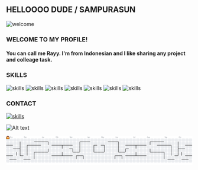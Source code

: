 ## HELLOOOO DUDE / SAMPURASUN
![welcome](https://media1.giphy.com/media/v1.Y2lkPTc5MGI3NjExa2Nham9ueDhvMjcxcHMwNTVra20xcG1wMnJ1cGl0aDh6bnB0d2x4bSZlcD12MV9pbnRlcm5hbF9naWZfYnlfaWQmY3Q9Zw/T7Qx28nEdo9NK/giphy.gif)

### WELCOME TO MY PROFILE!
#### You can call me Rayy. I'm from Indonesian and I like sharing any project and colleage task.

### SKILLS
![skills](https://img.shields.io/badge/Python-FFD43B?style=for-the-badge&logo=python&logoColor=blue)
![skills](https://img.shields.io/badge/HTML5-E34F26?style=for-the-badge&logo=html5&logoColor=white)
![skills](https://img.shields.io/badge/CSS3-1572B6?style=for-the-badge&logo=css3&logoColor=white)
![skills](https://img.shields.io/badge/JavaScript-323330?style=for-the-badge&logo=javascript&logoColor=F7DF1E)
![skills](https://img.shields.io/badge/PHP-777BB4?style=for-the-badge&logo=php&logoColor=white)
![skills](https://img.shields.io/badge/MySQL-005C84?style=for-the-badge&logo=mysql&logoColor=white)
![skills](https://img.shields.io/badge/ChatGPT-74aa9c?style=for-the-badge&logo=openai&logoColor=white)

### CONTACT
[![skills](https://img.shields.io/badge/Instagram-E4405F?style=for-the-badge&logo=instagram&logoColor=white)](instagram.com/r4yy05)

![Alt text](https://spotify-recently-played-readme.vercel.app/api?user=316ls5z5l5bxxgvgo2t5acfuowca)

<picture>
  <source media="(prefers-color-scheme: dark)" srcset="https://raw.githubusercontent.com/raiiiaaaa/raiiiaaaa/output/pacman-contribution-graph-dark.svg">
  <source media="(prefers-color-scheme: light)" srcset="https://raw.githubusercontent.com/raiiiaaaa/raiiiaaaa/output/pacman-contribution-graph.svg">
  <img alt="pacman contribution graph" src="https://raw.githubusercontent.com/raiiiaaaa/raiiiaaaa/output/pacman-contribution-graph.svg">
</picture>
